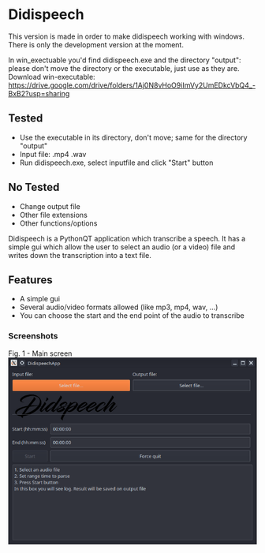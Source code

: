 # Didispeech

This version is made in order to make didispeech working with windows.
There is only the development version at the moment.

In win_exectuable you'd find didispeech.exe and the directory "output": please don't move the directory or the executable, just use as they are.
Download win-executable: https://drive.google.com/drive/folders/1Aj0N8vHoO9iImVy2UmEDkcVbQ4_-BxB2?usp=sharing

## Tested
* Use the executable in its directory, don't move; same for the directory "output"
* Input file: .mp4 .wav
* Run didispeech.exe, select inputfile and click "Start" button

## No Tested
* Change output file
* Other file extensions
* Other functions/options

Didispeech is a PythonQT application which transcribe a speech.
It has a simple gui which allow the user to select an audio (or a video) file and writes down the transcription into a text file.

## Features
* A simple gui
* Several audio/video formats allowed (like mp3, mp4, wav, ...)
* You can choose the start and the end point of the audio to transcribe

### Screenshots

Fig. 1 - Main screen
![alt text](/docs/screenshots/didispeech.png)
